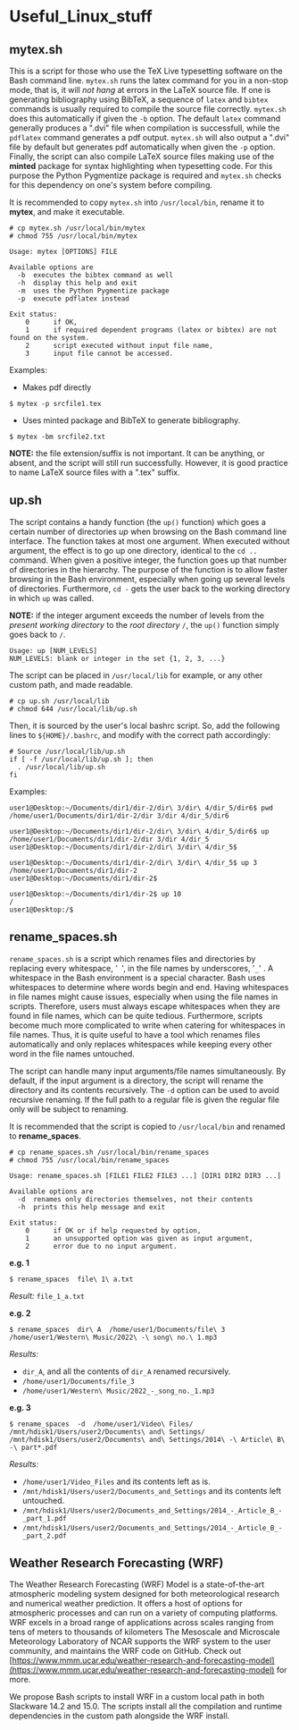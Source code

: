 # Useful_Linux_stuff

## mytex.sh

This is a script for those who use the TeX Live typesetting software on the Bash command line. `mytex.sh` runs the latex command for you in a non-stop mode, that is, it will _not hang_ at errors in the LaTeX source file. If one is generating bibliography using BibTeX, a sequence of `latex` and `bibtex` commands is usually required to compile the source file correctly. `mytex.sh` does this automatically if given the `-b` option. The default `latex` command generally produces a ".dvi" file when compilation is successfull, while the `pdflatex` command generates a pdf output. `mytex.sh` will also output a ".dvi" file by default but generates pdf automatically when given the `-p` option. Finally, the script can also compile LaTeX source files making use of the __minted__ package for syntax highlighting when typesetting code. For this purpose the Python Pygmentize package is required and `mytex.sh` checks for this dependency on one's system before compiling.

It is recommended to copy `mytex.sh` into `/usr/local/bin`, rename it to **mytex**, and make it executable.
```
# cp mytex.sh /usr/local/bin/mytex
# chmod 755 /usr/local/bin/mytex
```

```
Usage: mytex [OPTIONS] FILE

Available options are
  -b  executes the bibtex command as well
  -h  display this help and exit
  -m  uses the Python Pygmentize package
  -p  execute pdflatex instead

Exit status:
    0      if OK,
    1      if required dependent programs (latex or bibtex) are not found on the system.
    2      script executed without input file name,
    3      input file cannot be accessed.
```
Examples:
- Makes pdf directly
```
$ mytex -p srcfile1.tex
```
- Uses minted package and BibTeX to generate bibliography.
```
$ mytex -bm srcfile2.txt
```
__NOTE:__ the file extension/suffix is not important. It can be anything, or absent, and the script will still run successfully. However, it is good practice to name LaTeX source files with a ".tex" suffix.


## up.sh

The script contains a handy function (the `up()` function) which goes a certain number of directories *up* when browsing on the Bash command line interface. The function takes at most one argument. When executed without argument, the effect is to go up one directory, identical to the `cd ..` command. When given a positive integer, the function goes up that number of directories in the hierarchy. The purpose of the function is to allow faster browsing in the Bash environment, especially when going up several levels of directories. Furthermore, `cd -` gets the user back to the working directory in which `up` was called.

**NOTE:** if the integer argument exceeds the number of levels from the *present working directory* to the *root directory* `/`, the `up()` function simply goes back to `/`.
```
Usage: up [NUM_LEVELS]
NUM_LEVELS: blank or integer in the set {1, 2, 3, ...}
```

The script can be placed in `/usr/local/lib` for example, or any other custom path, and made readable.
```
# cp up.sh /usr/local/lib
# chmod 644 /usr/local/lib/up.sh
```

Then, it is sourced by the user's local bashrc script. So, add the following lines to `${HOME}/.bashrc`, and modify with the correct path accordingly:
```
# Source /usr/local/lib/up.sh
if [ -f /usr/local/lib/up.sh ]; then
  . /usr/local/lib/up.sh
fi
```
Examples:
```
user1@Desktop:~/Documents/dir1/dir-2/dir\ 3/dir\ 4/dir_5/dir6$ pwd
/home/user1/Documents/dir1/dir-2/dir 3/dir 4/dir_5/dir6

user1@Desktop:~/Documents/dir1/dir-2/dir\ 3/dir\ 4/dir_5/dir6$ up
/home/user1/Documents/dir1/dir-2/dir 3/dir 4/dir_5
user1@Desktop:~/Documents/dir1/dir-2/dir\ 3/dir\ 4/dir_5$

user1@Desktop:~/Documents/dir1/dir-2/dir\ 3/dir\ 4/dir_5$ up 3
/home/user1/Documents/dir1/dir-2
user1@Desktop:~/Documents/dir1/dir-2$

user1@Desktop:~/Documents/dir1/dir-2$ up 10
/
user1@Desktop:/$
```

## rename_spaces.sh
`rename_spaces.sh` is a script which renames files and directories by replacing every whitespace, '` `', in the file names by underscores, '`_`' . A whitespace in the Bash environment is a special character. Bash uses whitespaces to determine where words begin and end. Having whitespaces in file names might cause issues, especially when using the file names in scripts. Therefore, users must always escape whitespaces when they are found in file names, which can be quite tedious. Furthermore, scripts become much more complicated to write when catering for whitespaces in file names. Thus, it is quite useful to have a tool which renames files automatically and only replaces whitespaces while keeping every other word in the file names untouched.

The script can handle many input arguments/file names simultaneously. By default, if the input argument is a directory, the script will rename the directory and   its contents recursively. The `-d` option can be used to avoid recursive renaming. If the full path to a regular file is given the regular file only will be subject to renaming.

It is recommended that the script is copied to `/usr/local/bin` and renamed to **rename_spaces**.
```
# cp rename_spaces.sh /usr/local/bin/rename_spaces
# chmod 755 /usr/local/bin/rename_spaces
```

```
Usage: rename_spaces.sh [FILE1 FILE2 FILE3 ...] [DIR1 DIR2 DIR3 ...]  

Available options are
  -d  renames only directories themselves, not their contents  
  -h  prints this help message and exit  
  
Exit status:  
    0      if OK or if help requested by option,  
    1      an unsupported option was given as input argument,  
    2      error due to no input argument.
```
**e.g. 1**
```
$ rename_spaces  file\ 1\ a.txt
```
*Result:* `file_1_a.txt`

**e.g. 2**
```
$ rename_spaces  dir\ A  /home/user1/Documents/file\ 3  /home/user1/Western\ Music/2022\ -\ song\ no.\ 1.mp3
```
*Results:*
- `dir_A`, and  all the contents of `dir_A` renamed recursively.
- `/home/user1/Documents/file_3`
- `/home/user1/Western\ Music/2022_-_song_no._1.mp3`

**e.g. 3**
```
$ rename_spaces  -d  /home/user1/Video\ Files/  /mnt/hdisk1/Users/user2/Documents\ and\ Settings/  /mnt/hdisk1/Users/user2/Documents\ and\ Settings/2014\ -\ Article\ B\ -\ part*.pdf
```
*Results:*
- `/home/user1/Video_Files` and its contents left as is.
- `/mnt/hdisk1/Users/user2/Documents_and_Settings` and its contents left untouched.
- `/mnt/hdisk1/Users/user2/Documents_and_Settings/2014_-_Article_B_-_part_1.pdf`
- `/mnt/hdisk1/Users/user2/Documents_and_Settings/2014_-_Article_B_-_part_2.pdf`


## Weather Research Forecasting (WRF)

The Weather Research Forecasting (WRF) Model is a state-of-the-art atmospheric modeling system designed for both meteorological research and numerical weather prediction. It offers a host of  options for atmospheric processes and can run on a variety of computing platforms. WRF excels in a broad range of applications across scales ranging from tens of meters to thousands of kilometers The Mesoscale and Microscale Meteorology Laboratory of NCAR supports the WRF system to the user community, and maintains the WRF code on GitHub. Check out [https://www.mmm.ucar.edu/weather-research-and-forecasting-model](https://www.mmm.ucar.edu/weather-research-and-forecasting-model) for more.

We propose Bash scripts to install WRF in a custom local path in both Slackware 14.2 and 15.0. The scripts install all the compilation and runtime dependencies in the custom path alongside the WRF install.




